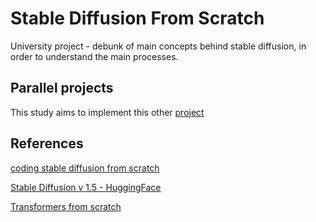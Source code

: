 # Stable Diffusion From Scratch

University project - debunk of main concepts behind stable diffusion, in order to understand the main processes.

## Parallel projects

This study aims to implement this other [project](https://github.com/h-tajato/progetto_ESM)

## References

[coding stable diffusion from scratch](https://www.youtube.com/watch?v=ZBKpAp_6TGI&t=157s&ab_channel=UmarJamil)

[Stable Diffusion v 1.5 - HuggingFace](https://huggingface.co/stable-diffusion-v1-5/stable-diffusion-v1-5/tree/main)

[Transformers from scratch](https://www.youtube.com/watch?v=bCz4OMemCcA&ab_channel=UmarJamil)